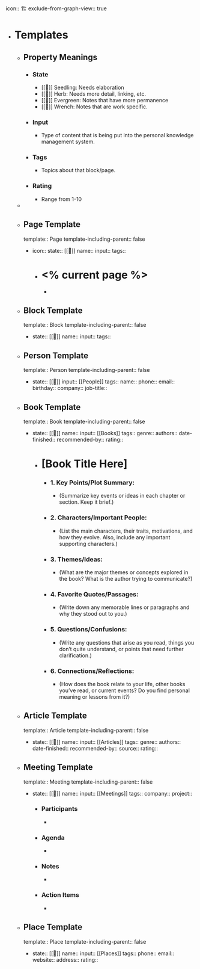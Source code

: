 icon:: 🏗️
exclude-from-graph-view:: true

- # Templates
  - ## Property Meanings
    - ### State
      - [[🌱]] Seedling: Needs elaboration
      - [[🌿]] Herb: Needs more detail, linking, etc.
      - [[🌲]] Evergreen: Notes that have more permanence
      - [[🔧]] Wrench: Notes that are work specific.
    - ### Input
      - Type of content that is being put into the personal knowledge management system.
    - ### Tags
      - Topics about that block/page.
    - ### Rating
      - Range from 1-10
  -
  - ## Page Template
    template:: Page
    template-including-parent:: false
    - icon::
      state:: [[🌱]]
      name::
      input::
      tags::
      - # <% current page %>
        -
  - ## Block Template
    template:: Block
    template-including-parent:: false
    - state:: [[🌱]]
      name::
      input::
      tags::
  - ## Person Template
    template:: Person
    template-including-parent:: false
    - state:: [[🌱]]
      input:: [[People]]
      tags::
      name::
      phone::
      email::
      birthday::
      company::
      job-title::
  - ## Book Template

    template:: Book
    template-including-parent:: false

    - state:: [[🌱]]
      name::
      input:: [[Books]]
      tags::
      genre::
      authors::
      date-finished::
      recommended-by::
      rating::
      - # [Book Title Here]
        - ### **1. Key Points/Plot Summary:**
          - (Summarize key events or ideas in each chapter or section. Keep it brief.)
        - ### **2. Characters/Important People:**
          - (List the main characters, their traits, motivations, and how they evolve. Also, include any important supporting characters.)
        - ### **3. Themes/Ideas:**
          - (What are the major themes or concepts explored in the book? What is the author trying to communicate?)
        - ### **4. Favorite Quotes/Passages:**
          - (Write down any memorable lines or paragraphs and why they stood out to you.)
        - ### **5. Questions/Confusions:**
          - (Write any questions that arise as you read, things you don’t quite understand, or points that need further clarification.)
        - ### **6. Connections/Reflections:**
          - (How does the book relate to your life, other books you’ve read, or current events? Do you find personal meaning or lessons from it?)

  - ## Article Template
    template:: Article
    template-including-parent:: false
    - state:: [[🌱]]
      name::
      input:: [[Articles]]
      tags::
      genre::
      authors::
      date-finished::
      recommended-by::
      source::
      rating::
  - ## Meeting Template
    template:: Meeting
    template-including-parent:: false
    - state:: [[🌱]]
      name::
      input:: [[Meetings]]
      tags::
      company::
      project::
      - ### Participants
        -
      - ### Agenda
        -
      - ### Notes
        -
      - ### Action Items
        -
  - ## Place Template
    template:: Place
    template-including-parent:: false
    - state:: [[🌱]]
      name::
      input:: [[Places]]
      tags::
      phone::
      email::
      website::
      address::
      rating::
